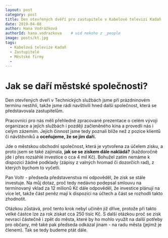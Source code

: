 ```yaml
---
layout: post
category: post
title: Den otevřených dvěří pro zastupitele v Kabelové televizi Kadaň   
date: 2019-04-08
author: Hana Vodrážková
authorId: hana.vodrazkova    # uid nekoho z _people
image: posts/kt.jpg
tags:
  - Kabelová televize Kadaň
  - Zastupitelé
  - Městské firmy
  - 
---
```


# Jak se daří městské společnosti? 


Den otevřených dveří v Technických službách jsme při prázdninovém termínu nestihli, takže jsme rádi navštívili hned další společnost, která se představovala zastupitelům.

Pracovníci pro nás měli přehledně zpracované prezentace o celém vývoji organizace a jejích službách i později začleněného kina a provedli nás i celým zázemím. Jejich činnost jsme tedy poznali blíže než z pozice klientů či návštěvníků a **oceňujeme, že se jim daří.**

Jde o městskou obchodní společnost, která je vytvořena za účelem zisku, a proto jsem se také zajímala, **jak se se ziskem dále nakládá?** (každoročně jde i přes rozsáhlé investice o cca 4 mil Kč). Bohužel zatím nemáme k dispozici žádné podklady (zápisy z valných hromad či dozorčích rad), z kterých bychom to vyčetli. 

Pan Voltr - předseda představenstva mi odpověděl, že zisk se stále investuje. Na můj dotaz, proč tedy nedávno podepsal smlouvu na termínovaný vklad za 12 milionů Kč dále odpověděl, že investice plánují na více let, takže část peněz mají k dispozici na účtech a část se rozhodli takto zhodnotit. 

Otázkou zůstává, proč tento krok nebyl učiněn již dříve, protože při takto velké částce lze za rok získat cca 250 tisíc Kč.
S další otázkou proč se zisk nevrací částečně i zpět do města, které by ho mohlo využít na další potřeby pro občany, mě také pak předseda odkázal jinam - na radu města (jejímž je členem). Tak se tedy budeme ptát dále.
 


 
